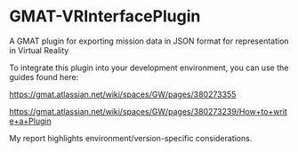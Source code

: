 # GMAT-VRInterfacePlugin
A GMAT plugin for exporting mission data in JSON format for representation in Virtual Reality 

To integrate this plugin into your development environment, you can use the guides found here:

https://gmat.atlassian.net/wiki/spaces/GW/pages/380273355

https://gmat.atlassian.net/wiki/spaces/GW/pages/380273239/How+to+write+a+Plugin


My report highlights environment/version-specific considerations.

